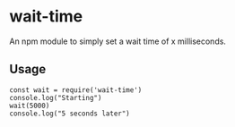 # wait-time
An npm module to simply set a wait time of x milliseconds.

## Usage
```
const wait = require('wait-time')
console.log("Starting")
wait(5000)
console.log("5 seconds later")
```
